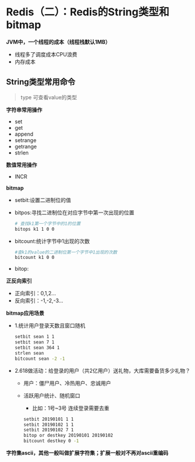 # Redis（二）：Redis的String类型和bitmap

**JVM中，一个线程的成本（线程栈默认1MB）**
- 线程多了调度成本CPU浪费
- 内存成本

## String类型常用命令
> type 可查看value的类型

**字符串常用操作**
- set
- get
- append
- setrange
- getrange
- strlen

**数值常用操作**
- INCR

**bitmap**
- setbit:设置二进制位的值
- bitpos:寻找二进制位在对应字节中第一次出现的位置

  ```bash
  # 查找k1第一个字节中的1的位置
  bitops k1 1 0 0
  ```

- bitcount:统计字节中1出现的次数

  ```bash
  #查k1的value的二进制位第一个字节中1出现的次数
  bitcount k1 0 0
  ```

- bitop:

**正反向索引**
- 正向索引：0,1,2...
- 反向索引：-1,-2,-3...

**bitmap应用场景**
- 1.统计用户登录天数且窗口随机

  ```bash
  setbit sean 1 1
  setbit sean 7 1
  setbit sean 364 1
  strlen sean
  bitcount sean -2 -1
  ```

- 2.618做活动：给登录的用户（共2亿用户）送礼物，大库需要备货多少礼物？
  - 用户：僵尸用户、冷热用户、忠诚用户
  - 活跃用户统计、随机窗口
    - 比如：1号~3号 连续登录需要去重

    ```bash
    setbit 20190101 1 1
    setbit 20190102 1 1
    setbit 20190102 7 1
    bitop or destkey 20190101 20190102
    bitcount destkey 0 -1
    ```

**字符集ascii，其他一般叫做扩展字符集；扩展一般对不再对ascii重编码**